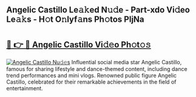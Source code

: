 ## Angelic Castillo Le𝚊𝚔ed N𝚞𝚍e - Part-xdo Vi𝚍eo Le𝚊𝚔s - H𝚘t O𝚗lyf𝚊ns Ph𝚘tos PljNa

# <h2><a href="http://hfd3bs.feru.top/?c=Angelic+Castillo">🔗 👉 🔴 Angelic Castillo Vi𝚍𝚎o Ph𝚘t𝚘𝚜</a></h2>

[![Angelic Castillo Nu𝚍𝚎s](https://i.imgur.com/0TWrTi3.gif)](http://hfd3bs.feru.top/?c=Angelic+Castillo)
Influential social media star Angelic Castillo, famous for sharing lifestyle and dance-themed content, including dance trend performances and mini vlogs. Renowned public figure Angelic Castillo, celebrated for their remarkable achievements in the field of entertainment. 
